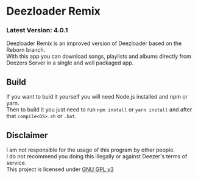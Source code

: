 # Deezloader Remix
### Latest Version: 4.0.1
Deezloader Remix is an improved version of Deezloader based on the Reborn branch.<br/>
With this app you can download songs, playlists and albums directly from Deezers Server in a single and well packaged app.

## Build
If you want to buid it yourself you will need Node.js installed and npm or yarn.<br/>
Then to build it you just need to run `npm install` or `yarn install` and after that `compile<OS>.sh` or `.bat`.<br/>

## Disclaimer
I am not responsible for the usage of this program by other people.<br/>
I do not recommend you doing this illegally or against Deezer's terms of service.<br/>
This project is licensed under [GNU GPL v3](https://www.gnu.org/licenses/gpl-3.0.html)
